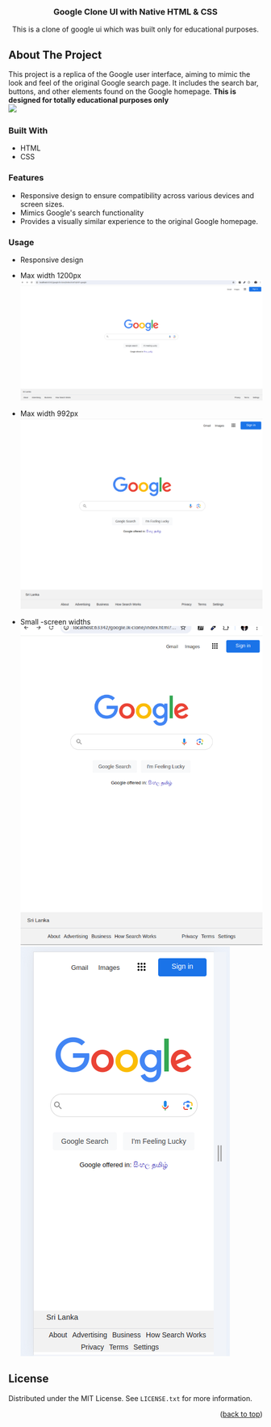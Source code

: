 <!-- PROJECT LOGO -->
<br />
<div align="center">
  <a href="https://github.com/MyPlaygroundDEP/google-clone-test-host">

[//]: # (    <img src="images/logo.png" alt="Logo" width="80" height="80">)
  </a>

<h3 align="center">Google Clone UI with Native HTML & CSS</h3>

  <p align="center">
    This is a clone of google ui which was built only for educational purposes.
    <br />
   </p>
</div>





<!-- ABOUT THE PROJECT -->

## About The Project

This project is a replica of the Google user interface, aiming to mimic the look and feel of the original Google search
page. It includes the search bar, buttons, and other elements found on the Google homepage.
**This is designed for totally educational purposes only**<br>
![](/home/ghost/Documents/dep-12/last-phase/design-clones/google.lk-clone/readme-images/ui.png)

### Built With

+ HTML
+ CSS


### Features
 + Responsive design to ensure compatibility across various devices and screen sizes.
 + Mimics Google's search functionality
 + Provides a visually similar experience to the original Google homepage.
<!-- USAGE EXAMPLES -->

### Usage

+ Responsive design

+ Max width 1200px
  <img src="readme-images/ui.png">

+ Max width 992px
  <img src="readme-images/max-width-992px.png">
+ Small -screen widths
  <img src="readme-images/small-screen.png">
  <img src="readme-images/xs.png" style="height=100px">

<!-- LICENSE -->

## License

Distributed under the MIT License. See `LICENSE.txt` for more information.

<p align="right">(<a href="#readme-top">back to top</a>)</p>



